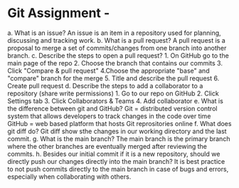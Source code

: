 # Git Assignment - <ngqobrian>

a. What is an issue?
An issue is an item in a repository used for planning, discussing and tracking work. 
b. What is a pull request?
A pull request is a proposal to merge a set of commits/changes from one branch into another branch.
c. Describe the steps to open a pull request?
    1. On GitHub go to the main page of the repo
    2. Choose the branch that contains our commits
    3. Click "Compare & pull request"
    4.Choose the appropriate "base" and "compare" branch for the merge
    5. Title and describe the pull request
    6. Create pull request
d. Describe the steps to add a collaborator to a repository (share write permissions)
    1. Go to our repo on GitHub
    2. Click Settings tab
    3. Click Collaborators & Teams
    4. Add collaborator
e. What is the difference between git and GitHub?
    Git = distributed version control system that allows developers to track changes in the code over time
    GitHub = web based platform that hosts Git reprositories online
f. What does git diff do?
    Git diff show sthe changes in our working directory and the last commit.
g. What is the main branch?
    The main branch is the primary branch where the other branches are eventually merged after reviewing the commits.
h. Besides our initial commit if it is a new repository, should we directly push our changes directly into the main branch?
    It is best practice to not push commits directly to the main branch in case of bugs and errors, especially when collaborating with others.